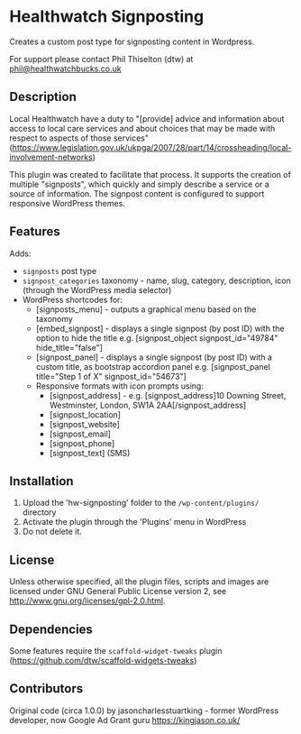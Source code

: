 # Healthwatch Signposting

Creates a custom post type for signposting content in Wordpress.

For support please contact Phil Thiselton (dtw) at phil@healthwatchbucks.co.uk

## Description

Local Healthwatch have a duty to "[provide] advice and information about access to local care services and about choices that may be made with respect to aspects of those services" (https://www.legislation.gov.uk/ukpga/2007/28/part/14/crossheading/local-involvement-networks)

This plugin was created to facilitate that process. It supports the creation of multiple "signposts", which quickly and simply describe a service or a source of information. The signpost content is configured to support responsive WordPress themes.

## Features

Adds:
* `signposts` post type
* `signpost_categories` taxonomy - name, slug, category, description, icon (through the WordPress media selector)
* WordPress shortcodes for:
  * [signposts_menu] - outputs a graphical menu based on the taxonomy
  * [embed_signpost] - displays a single signpost (by post ID) with the option to hide the title e.g. [signpost_object signpost_id="49784" hide_title="false"]
  * [signpost_panel] - displays a single signpost (by post ID) with a custom title, as bootstrap accordion panel e.g. [signpost_panel title="Step 1 of X" signpost_id="54673"] 
  * Responsive formats with icon prompts using:
    * [signpost_address] - e.g. [signpost_address]10 Downing Street, Westminster, London, SW1A 2AA[/signpost_address]
    * [signpost_location]
    * [signpost_website]
    * [signpost_email]
    * [signpost_phone]
    * [signpost_text] (SMS)

## Installation

1. Upload the 'hw-signposting' folder to the `/wp-content/plugins/` directory
2. Activate the plugin through the 'Plugins' menu in WordPress
3. Do not delete it.

## License
Unless otherwise specified, all the plugin files, scripts and images are licensed under GNU General Public License version 2, see http://www.gnu.org/licenses/gpl-2.0.html.

## Dependencies

Some features require the `scaffold-widget-tweaks` plugin (https://github.com/dtw/scaffold-widgets-tweaks)

## Contributors

Original code (circa 1.0.0) by jasoncharlesstuartking - former WordPress developer, now Google Ad Grant guru https://kingjason.co.uk/
